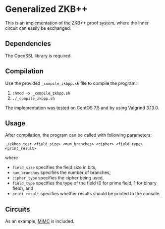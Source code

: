 # Generalized ZKB++
This is an implementation of the [ZKB++ proof system](https://eprint.iacr.org/2017/279.pdf), where the inner circuit can easily be exchanged.

## Dependencies
The OpenSSL library is required.

## Compilation
Use the provided `_compile_zkbpp.sh` file to compile the program:
1. `chmod +x _compile_zkbpp.sh`
2. `./_compile_zkbpp.sh`

The implementation was tested on CentOS 7.5 and by using Valgrind 3.13.0.

## Usage
After compilation, the program can be called with following parameters:

`./zkboo_test <field_size> <num_branches> <cipher> <field_type> <print_result>`

where

* `field_size` specifies the field size in bits,
* `num_branches` specifies the number of branches,
* `cipher_type` specifies the cipher being used,
* `field_type` specifies the type of the field (0 for prime field, 1 for binary field), and
* `print_result` specifies whether results should be printed to the console.


## Circuits
As an example, [MiMC](https://eprint.iacr.org/2016/492.pdf) is included.
